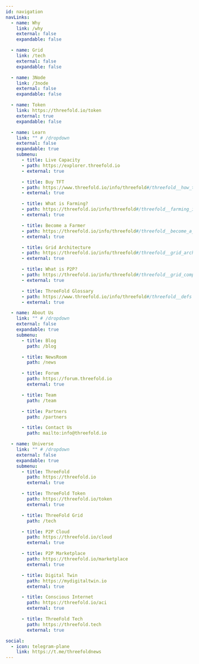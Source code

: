```yaml
---
id: navigation
navLinks:
  - name: Why
    link: /why
    external: false
    expandable: false

  - name: Grid
    link: /tech
    external: false
    expandable: false

  - name: 3Node
    link: /3node
    external: false
    expandable: false

  - name: Token
    link: https://threefold.io/token
    external: true
    expandable: false

  - name: Learn
    link: "" # /dropdown
    external: false
    expandable: true
    submenu:
      - title: Live Capacity
      - path: https://explorer.threefold.io
      - external: true

      - title: Buy TFT
      - path: https://www.threefold.io/info/threefold#/threefold__how_to_buy_and_sell
      - external: true

      - title: What is Farming?
      - path: https://threefold.io/info/threefold#/threefold__farming_intro
      - external: true

      - title: Become a Farmer
      - path: https://threefold.io/info/threefold#/threefold__become_a_farmer
      - external: true

      - title: Grid Architecture
      - path: https://threefold.io/info/threefold#/threefold__grid_architecture
      - external: true

      - title: What is P2P?
      - path: https://threefold.io/info/threefold#/threefold__grid_compare
      - external: true

      - title: ThreeFold Glossary
      - path: https://www.threefold.io/info/threefold#/threefold__defs
      - external: true

  - name: About Us
    link: "" # /dropdown
    external: false
    expandable: true
    submenu:
      - title: Blog
        path: /blog

      - title: NewsRoom
        path: /news

      - title: Forum
        path: https://forum.threefold.io
        external: true

      - title: Team
        path: /team

      - title: Partners
        path: /partners

      - title: Contact Us
        path: mailto:info@threefold.io

  - name: Universe
    link: "" # /dropdown
    external: false
    expandable: true
    submenu:
      - title: ThreeFold
        path: https://threefold.io
        external: true

      - title: ThreeFold Token
        path: https://threefold.io/token
        external: true

      - title: ThreeFold Grid
        path: /tech

      - title: P2P Cloud
        path: https://threefold.io/cloud
        external: true

      - title: P2P Marketplace
        path: https://threefold.io/marketplace
        external: true

      - title: Digital Twin
        path: https://mydigitaltwin.io
        external: true

      - title: Conscious Internet
        path: https://threefold.io/aci
        external: true

      - title: ThreeFold Tech
        path: https://threefold.tech
        external: true

social:
  - icon: telegram-plane
    link: https://t.me/threefoldnews
---
```

